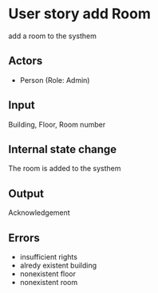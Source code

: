# User story add Room

add a room to the systhem

## Actors

* Person (Role: Admin)

## Input

Building, Floor, Room number

## Internal state change

The room is added to the systhem

## Output 

Acknowledgement

## Errors

* insufficient rights
* alredy existent building
* nonexistent floor
* nonexistent room 
